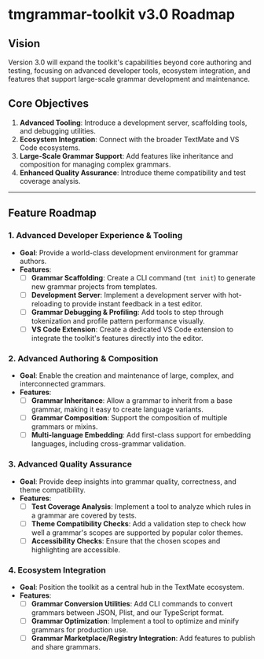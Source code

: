 # tmgrammar-toolkit v3.0 Roadmap

## Vision

Version 3.0 will expand the toolkit's capabilities beyond core authoring and testing, focusing on advanced developer tools, ecosystem integration, and features that support large-scale grammar development and maintenance.

## Core Objectives

1.  **Advanced Tooling**: Introduce a development server, scaffolding tools, and debugging utilities.
2.  **Ecosystem Integration**: Connect with the broader TextMate and VS Code ecosystems.
3.  **Large-Scale Grammar Support**: Add features like inheritance and composition for managing complex grammars.
4.  **Enhanced Quality Assurance**: Introduce theme compatibility and test coverage analysis.

---

## Feature Roadmap

### 1. Advanced Developer Experience & Tooling

*   **Goal**: Provide a world-class development environment for grammar authors.
*   **Features**:
    *   [ ] **Grammar Scaffolding**: Create a CLI command (`tmt init`) to generate new grammar projects from templates.
    *   [ ] **Development Server**: Implement a development server with hot-reloading to provide instant feedback in a test editor.
    *   [ ] **Grammar Debugging & Profiling**: Add tools to step through tokenization and profile pattern performance visually.
    *   [ ] **VS Code Extension**: Create a dedicated VS Code extension to integrate the toolkit's features directly into the editor.

### 2. Advanced Authoring & Composition

*   **Goal**: Enable the creation and maintenance of large, complex, and interconnected grammars.
*   **Features**:
    *   [ ] **Grammar Inheritance**: Allow a grammar to inherit from a base grammar, making it easy to create language variants.
    *   [ ] **Grammar Composition**: Support the composition of multiple grammars or mixins.
    *   [ ] **Multi-language Embedding**: Add first-class support for embedding languages, including cross-grammar validation.

### 3. Advanced Quality Assurance

*   **Goal**: Provide deep insights into grammar quality, correctness, and theme compatibility.
*   **Features**:
    *   [ ] **Test Coverage Analysis**: Implement a tool to analyze which rules in a grammar are covered by tests.
    *   [ ] **Theme Compatibility Checks**: Add a validation step to check how well a grammar's scopes are supported by popular color themes.
    *   [ ] **Accessibility Checks**: Ensure that the chosen scopes and highlighting are accessible.

### 4. Ecosystem Integration

*   **Goal**: Position the toolkit as a central hub in the TextMate ecosystem.
*   **Features**:
    *   [ ] **Grammar Conversion Utilities**: Add CLI commands to convert grammars between JSON, Plist, and our TypeScript format.
    *   [ ] **Grammar Optimization**: Implement a tool to optimize and minify grammars for production use.
    *   [ ] **Grammar Marketplace/Registry Integration**: Add features to publish and share grammars.
